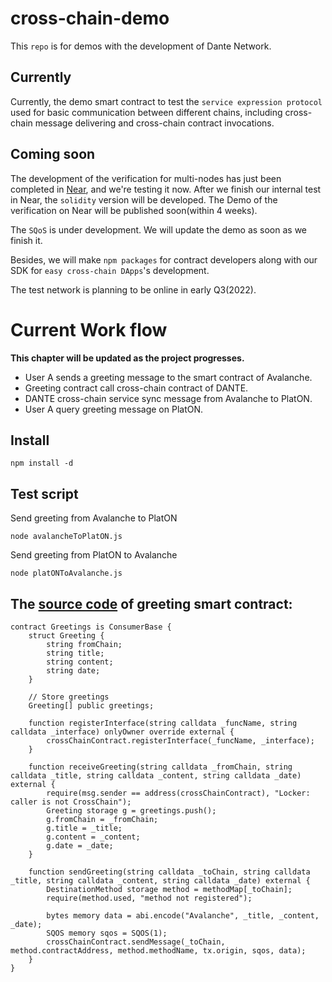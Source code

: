 # cross-chain-demo

This `repo` is for demos with the development of Dante Network. 

## Currently
Currently, the demo smart contract to test the `service expression protocol` used for basic communication between different chains, including cross-chain message delivering and cross-chain contract invocations. 

## Coming soon
The development of the verification for multi-nodes has just been completed in [Near](https://github.com/dantenetwork/Trustless_Bridge/tree/main/near), and we're testing it now. After we finish our internal test in Near, the `solidity` version will be developed. 
The Demo of the verification on Near will be published soon(within 4 weeks).

The `SQoS` is under development. We will update the demo as soon as we finish it.

Besides, we will make `npm packages` for contract developers along with our SDK for `easy cross-chain DApps`'s development.

The test network is planning to be online in early Q3(2022).

# Current Work flow

**This chapter will be updated as the project progresses.**

* User A sends a greeting message to the smart contract of Avalanche.
* Greeting contract call cross-chain contract of DANTE.
* DANTE cross-chain service sync message from Avalanche to PlatON.
* User A query greeting message on PlatON.


## Install
```
npm install -d
```

## Test script

Send greeting from Avalanche to PlatON
```
node avalancheToPlatON.js
```

Send greeting from PlatON to Avalanche
```
node platONToAvalanche.js
```

## The [source code](https://github.com/dantenetwork/dante-cross-chain/blob/main/avalanche/contracts/examples/Greetings.sol) of greeting smart contract: 
```
contract Greetings is ConsumerBase {
    struct Greeting {
        string fromChain;
        string title;
        string content;
        string date;
    }
    
    // Store greetings
    Greeting[] public greetings;

    function registerInterface(string calldata _funcName, string calldata _interface) onlyOwner override external {
        crossChainContract.registerInterface(_funcName, _interface);
    }

    function receiveGreeting(string calldata _fromChain, string calldata _title, string calldata _content, string calldata _date) external {
        require(msg.sender == address(crossChainContract), "Locker: caller is not CrossChain");
        Greeting storage g = greetings.push();
        g.fromChain = _fromChain;
        g.title = _title;
        g.content = _content;
        g.date = _date;
    }

    function sendGreeting(string calldata _toChain, string calldata _title, string calldata _content, string calldata _date) external {
        DestinationMethod storage method = methodMap[_toChain];
        require(method.used, "method not registered");

        bytes memory data = abi.encode("Avalanche", _title, _content, _date);
        SQOS memory sqos = SQOS(1);
        crossChainContract.sendMessage(_toChain, method.contractAddress, method.methodName, tx.origin, sqos, data);
    }
}
```